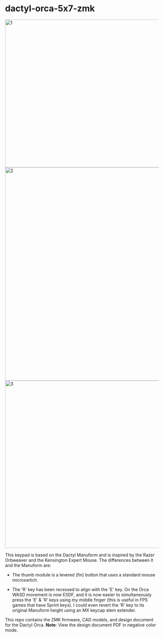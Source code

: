 # dactyl-orca-5x7-zmk

<img width="864" height="484" alt="1" src="https://github.com/user-attachments/assets/8a8ff361-b575-43ca-8bd7-21dc3b50557f" />
<img width="512" height="698" alt="2" src="https://github.com/user-attachments/assets/c3b334f8-0d9b-4e2b-a599-f618af14cf02" />
<img width="864" height="548" alt="3" src="https://github.com/user-attachments/assets/7f0767a6-3d5b-4753-a076-e800c515b622" />

This keypad is based on the Dactyl Manuform and is inspired by the Razer Orbweaver and the Kensington Expert Mouse. The differences between it and the Manuform are:

- The thumb module is a levered (fin) button that uses a standard mouse microswitch.

- The 'R' key has been recessed to align with the 'E' key. On the Orca WASD movement is now ESDF, and it is now easier to simultaneously press the 'E' & 'R' keys using my middle finger (this is useful in FPS games that have Sprint keys). I could even revert the 'R' key to its original Manuform height using an MX keycap stem extender.

This repo contains the ZMK firmware, CAD models, and design document for the Dactyl Orca. **Note**: View the design document PDF in negative color mode.
